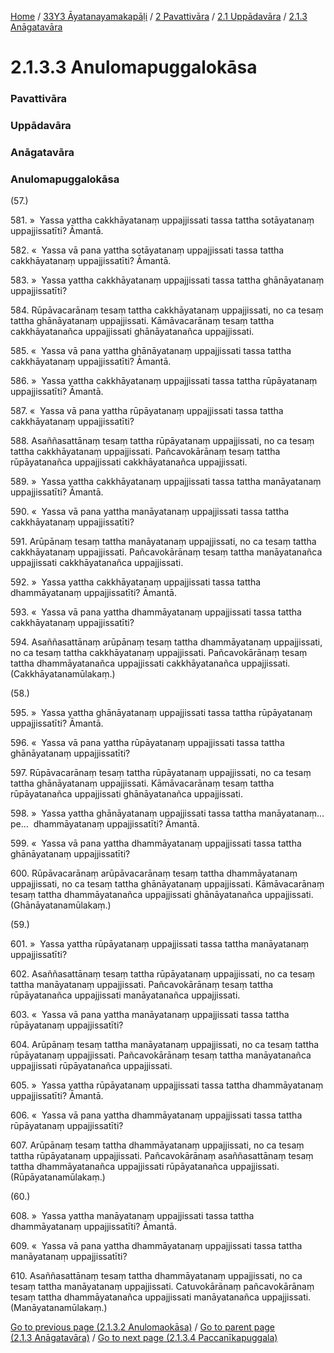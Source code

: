 
[Home](/) / [33Y3 Āyatanayamakapāḷi](../../../../33Y3.md) / [2 Pavattivāra](../../../2.md) / [2.1 Uppādavāra](../../2.1.md) / [2.1.3 Anāgatavāra](../2.1.3.md)

# 2.1.3.3 Anulomapuggalokāsa

### Pavattivāra

### Uppādavāra

### Anāgatavāra

### Anulomapuggalokāsa

(57.)

581\. »  Yassa yattha cakkhāyatanaṃ uppajjissati tassa tattha sotāyatanaṃ uppajjissatīti? Āmantā.

582\. «  Yassa vā pana yattha sotāyatanaṃ uppajjissati tassa tattha cakkhāyatanaṃ uppajjissatīti? Āmantā.

583\. »  Yassa yattha cakkhāyatanaṃ uppajjissati tassa tattha ghānāyatanaṃ uppajjissatīti?

584\. Rūpāvacarānaṃ tesaṃ tattha cakkhāyatanaṃ uppajjissati, no ca tesaṃ tattha ghānāyatanaṃ uppajjissati. Kāmāvacarānaṃ tesaṃ tattha cakkhāyatanañca uppajjissati ghānāyatanañca uppajjissati.

585\. «  Yassa vā pana yattha ghānāyatanaṃ uppajjissati tassa tattha cakkhāyatanaṃ uppajjissatīti? Āmantā.

586\. »  Yassa yattha cakkhāyatanaṃ uppajjissati tassa tattha rūpāyatanaṃ uppajjissatīti? Āmantā.

587\. «  Yassa vā pana yattha rūpāyatanaṃ uppajjissati tassa tattha cakkhāyatanaṃ uppajjissatīti?

588\. Asaññasattānaṃ tesaṃ tattha rūpāyatanaṃ uppajjissati, no ca tesaṃ tattha cakkhāyatanaṃ uppajjissati. Pañcavokārānaṃ tesaṃ tattha rūpāyatanañca uppajjissati cakkhāyatanañca uppajjissati.

589\. »  Yassa yattha cakkhāyatanaṃ uppajjissati tassa tattha manāyatanaṃ uppajjissatīti? Āmantā.

590\. «  Yassa vā pana yattha manāyatanaṃ uppajjissati tassa tattha cakkhāyatanaṃ uppajjissatīti?

591\. Arūpānaṃ tesaṃ tattha manāyatanaṃ uppajjissati, no ca tesaṃ tattha cakkhāyatanaṃ uppajjissati. Pañcavokārānaṃ tesaṃ tattha manāyatanañca uppajjissati cakkhāyatanañca uppajjissati.

592\. »  Yassa yattha cakkhāyatanaṃ uppajjissati tassa tattha dhammāyatanaṃ uppajjissatīti? Āmantā.

593\. «  Yassa vā pana yattha dhammāyatanaṃ uppajjissati tassa tattha cakkhāyatanaṃ uppajjissatīti?

594\. Asaññasattānaṃ arūpānaṃ tesaṃ tattha dhammāyatanaṃ uppajjissati, no ca tesaṃ tattha cakkhāyatanaṃ uppajjissati. Pañcavokārānaṃ tesaṃ tattha dhammāyatanañca uppajjissati cakkhāyatanañca uppajjissati. (Cakkhāyatanamūlakaṃ.)

(58.)

595\. »  Yassa yattha ghānāyatanaṃ uppajjissati tassa tattha rūpāyatanaṃ uppajjissatīti? Āmantā.

596\. «  Yassa vā pana yattha rūpāyatanaṃ uppajjissati tassa tattha ghānāyatanaṃ uppajjissatīti?

597\. Rūpāvacarānaṃ tesaṃ tattha rūpāyatanaṃ uppajjissati, no ca tesaṃ tattha ghānāyatanaṃ uppajjissati. Kāmāvacarānaṃ tesaṃ tattha rūpāyatanañca uppajjissati ghānāyatanañca uppajjissati.

598\. »  Yassa yattha ghānāyatanaṃ uppajjissati tassa tattha manāyatanaṃ…pe…  dhammāyatanaṃ uppajjissatīti? Āmantā.

599\. «  Yassa vā pana yattha dhammāyatanaṃ uppajjissati tassa tattha ghānāyatanaṃ uppajjissatīti?

600\. Rūpāvacarānaṃ arūpāvacarānaṃ tesaṃ tattha dhammāyatanaṃ uppajjissati, no ca tesaṃ tattha ghānāyatanaṃ uppajjissati. Kāmāvacarānaṃ tesaṃ tattha dhammāyatanañca uppajjissati ghānāyatanañca uppajjissati. (Ghānāyatanamūlakaṃ.)

(59.)

601\. »  Yassa yattha rūpāyatanaṃ uppajjissati tassa tattha manāyatanaṃ uppajjissatīti?

602\. Asaññasattānaṃ tesaṃ tattha rūpāyatanaṃ uppajjissati, no ca tesaṃ tattha manāyatanaṃ uppajjissati. Pañcavokārānaṃ tesaṃ tattha rūpāyatanañca uppajjissati manāyatanañca uppajjissati.

603\. «  Yassa vā pana yattha manāyatanaṃ uppajjissati tassa tattha rūpāyatanaṃ uppajjissatīti?

604\. Arūpānaṃ tesaṃ tattha manāyatanaṃ uppajjissati, no ca tesaṃ tattha rūpāyatanaṃ uppajjissati. Pañcavokārānaṃ tesaṃ tattha manāyatanañca uppajjissati rūpāyatanañca uppajjissati.

605\. »  Yassa yattha rūpāyatanaṃ uppajjissati tassa tattha dhammāyatanaṃ uppajjissatīti? Āmantā.

606\. «  Yassa vā pana yattha dhammāyatanaṃ uppajjissati tassa tattha rūpāyatanaṃ uppajjissatīti?

607\. Arūpānaṃ tesaṃ tattha dhammāyatanaṃ uppajjissati, no ca tesaṃ tattha rūpāyatanaṃ uppajjissati. Pañcavokārānaṃ asaññasattānaṃ tesaṃ tattha dhammāyatanañca uppajjissati rūpāyatanañca uppajjissati. (Rūpāyatanamūlakaṃ.)

(60.)

608\. »  Yassa yattha manāyatanaṃ uppajjissati tassa tattha dhammāyatanaṃ uppajjissatīti? Āmantā.

609\. «  Yassa vā pana yattha dhammāyatanaṃ uppajjissati tassa tattha manāyatanaṃ uppajjissatīti?

610\. Asaññasattānaṃ tesaṃ tattha dhammāyatanaṃ uppajjissati, no ca tesaṃ tattha manāyatanaṃ uppajjissati. Catuvokārānaṃ pañcavokārānaṃ tesaṃ tattha dhammāyatanañca uppajjissati manāyatanañca uppajjissati. (Manāyatanamūlakaṃ.)

[Go to previous page (2.1.3.2 Anulomaokāsa)](2.1.3.2.md) / [Go to parent page (2.1.3 Anāgatavāra)](../2.1.3.md) / [Go to next page (2.1.3.4 Paccanīkapuggala)](2.1.3.4.md)


